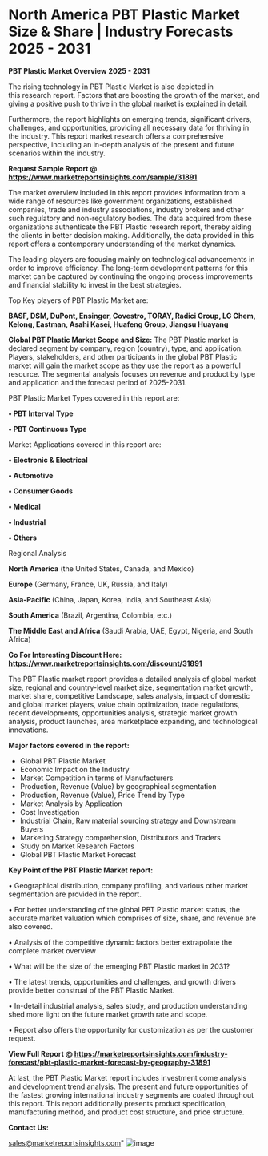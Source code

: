  # North America PBT Plastic Market Size & Share | Industry Forecasts 2025 - 2031

<Strong> PBT Plastic Market Overview 2025 - 2031</strong>

The rising technology in PBT Plastic Market is also depicted in this research report. Factors that are boosting the growth of the market, and giving a positive push to thrive in the global market is explained in detail.

Furthermore, the report highlights on emerging trends, significant drivers, challenges, and opportunities, providing all necessary data for thriving in the industry. This report market research offers a comprehensive perspective, including an in-depth analysis of the present and future scenarios within the industry.

<strong>Request Sample Report @ <a href=https://www.marketreportsinsights.com/sample/31891>https://www.marketreportsinsights.com/sample/31891</a></strong>

The market overview included in this report provides information from a wide range of resources like government organizations, established companies, trade and industry associations, industry brokers and other such regulatory and non-regulatory bodies. The data acquired from these organizations authenticate the PBT Plastic research report, thereby aiding the clients in better decision making. Additionally, the data provided in this report offers a contemporary understanding of the market dynamics.

The leading players are focusing mainly on technological advancements in order to improve efficiency. The long-term development patterns for this market can be captured by continuing the ongoing process improvements and financial stability to invest in the best strategies.

Top Key players of PBT Plastic Market are:

<strong>BASF, DSM, DuPont, Ensinger, Covestro, TORAY, Radici Group, LG Chem, Kelong, Eastman, Asahi Kasei, Huafeng Group, Jiangsu Huayang</strong>

<strong><b>Global PBT Plastic Market Scope and Size:</b></strong>
The PBT Plastic market is declared segment by company, region (country), type, and application. Players, stakeholders, and other participants in the global PBT Plastic market will gain the market scope as they use the report as a powerful resource. The segmental analysis focuses on revenue and product by type and application and the forecast period of 2025-2031.

PBT Plastic Market Types covered in this report are:

<strong>• PBT Interval Type

• PBT Continuous Type</strong>

Market Applications covered in this report are:

<strong>• Electronic & Electrical

• Automotive

• Consumer Goods

• Medical

• Industrial

• Others</strong> 

Regional Analysis

<strong>North America</strong> (the United States, Canada, and Mexico)

<strong>Europe</strong> (Germany, France, UK, Russia, and Italy)

<strong>Asia-Pacific</strong> (China, Japan, Korea, India, and Southeast Asia)

<strong>South America</strong> (Brazil, Argentina, Colombia, etc.)

<strong>The Middle East and Africa</strong> (Saudi Arabia, UAE, Egypt, Nigeria, and South Africa)

<strong>Go For Interesting Discount Here: <a href=https://www.marketreportsinsights.com/discount/31891>https://www.marketreportsinsights.com/discount/31891</a></strong>

The PBT Plastic market report provides a detailed analysis of global market size, regional and country-level market size, segmentation market growth, market share, competitive Landscape, sales analysis, impact of domestic and global market players, value chain optimization, trade regulations, recent developments, opportunities analysis, strategic market growth analysis, product launches, area marketplace expanding, and technological innovations.

<strong><b>Major factors covered in the report:</b></strong>
<ul>
  <li>Global PBT Plastic Market </li>
  <li>Economic Impact on the Industry</li>
  <li>Market Competition in terms of Manufacturers</li>
  <li>Production, Revenue (Value) by geographical segmentation</li>
  <li>Production, Revenue (Value), Price Trend by Type</li>
  <li>Market Analysis by Application</li>
  <li>Cost Investigation</li>
  <li>Industrial Chain, Raw material sourcing strategy and Downstream Buyers</li>
  <li>Marketing Strategy comprehension, Distributors and Traders</li>
  <li>Study on Market Research Factors</li>
  <li>Global PBT Plastic Market Forecast</li>
</ul>

<strong><b>Key Point of the PBT Plastic Market report:</b></strong>

• Geographical distribution, company profiling, and various other market segmentation are provided in the report.

• For better understanding of the global PBT Plastic market status, the accurate market valuation which comprises of size, share, and revenue are also covered.

• Analysis of the competitive dynamic factors better extrapolate the complete market overview

• What will be the size of the emerging PBT Plastic market in 2031?

• The latest trends, opportunities and challenges, and growth drivers provide better construal of the PBT Plastic Market.

• In-detail industrial analysis, sales study, and production understanding shed more light on the future market growth rate and scope.

• Report also offers the opportunity for customization as per the customer request.

<strong><b>View Full Report @ <a href=https://marketreportsinsights.com/industry-forecast/pbt-plastic-market-forecast-by-geography-31891>https://marketreportsinsights.com/industry-forecast/pbt-plastic-market-forecast-by-geography-31891</a></b></strong>


At last, the PBT Plastic Market report includes investment come analysis and development trend analysis. The present and future opportunities of the fastest growing international industry segments are coated throughout this report. This report additionally presents product specification, manufacturing method, and product cost structure, and price structure.

<strong>Contact Us:</strong>

sales@marketreportsinsights.com"
![image](https://github.com/user-attachments/assets/e91efe49-1b32-4fe7-bc02-8b0b56366b19)
